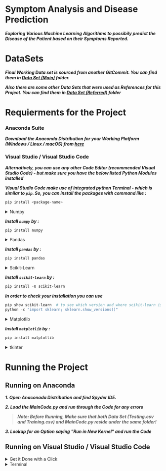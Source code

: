 # Symptom Analysis and Disease Prediction

***Exploring Various Machine Learning Algorithms to possibily predict the Disease of the Patient based on their Symptoms Reported.***

# DataSets

***Final Working Data set is sourced from another GitCommit. You can find them in [Data Set (Main)](https://github.com/abhinavbharadwajr/symptomanalysisanddiseaseprdiction/tree/master/Data%20Set%20(Main)) folder.***

***Also there are some other Data Sets that were used as References for this Project. You can find them in [Data Set (Referred)](https://github.com/abhinavbharadwajr/symptomanalysisanddiseaseprdiction/tree/master/Data%20Set%20(Refered)) folder***

# Requierments for the Project

### **Anaconda Suite**

***Download the Anaconda Distribution for your Working Platform (Windows / Linux / macOS) from [here](https://www.anaconda.com/products/distribution#Downloads)***

### **Visual Studio / Visual Studio Code**

***Alternatively, you can use any other Code Editor (recommended Visual Studio Code) - but make sure you have the below listed Python Modules installed***

***Visual Studio Code make use of integrated python Terminal - which is similar to `pip`. So, you can install the packages with command like :***
```python
pip install <package-name>
```

<details><summary> Numpy </summary>
<p>

***[Numpy](https://numpy.org/) is a library for the Python programming language, adding support for large, multi-dimensional arrays and matrices, along with a large collection of high-level mathematical functions to operate on these arrays.***
</p>
</details>

***Install `numpy` by :***
```python
pip install numpy
```

<details><summary> Pandas </summary>
<p>

***[pandas](https://pandas.pydata.org/) is a software library written for the Python programming language for data manipulation and analysis. In particular, it offers data structures and operations for manipulating numerical tables and time series.***
</p>
</details>

***Install `pandas` by :***
```python
pip install pandas
```

<details><summary> Scikit-Learn </summary>
<p>

***[Scikit-learn](https://scikit-learn.org/) (a.k.a. sklearn) is a free software machine learning library for the Python programming language. It features various classification, regression and clustering algorithms including support-vector machines, random forests, gradient boosting, k-means and DBSCAN, and is designed to interoperate with the Python numerical and scientific libraries NumPy and SciPy.***

</p>
</details>

***Install `scikit-learn` by :***
```python
pip install -U scikit-learn
```

***In order to check your installation you can use***
```python
pip show scikit-learn  # to see which version and where scikit-learn is installed
python -c "import sklearn; sklearn.show_versions()"
```

<details><summary> Matplotlib </summary>
<p>

***[Matplotlib](https://matplotlib.org/) is a plotting library for the Python programming language and its numerical mathematics extension NumPy. It provides an object-oriented API for embedding plots into applications using general-purpose GUI toolkits like Tkinter, wxPython, Qt, or GTK.***

***for Matplotlib and Python see [Python Tutorial](https://matplotlib.org/stable/tutorials/introductory/pyplot.html)***

</p>
</details>

***Install `matplotlib` by :***
```python
pip install matplotlib
```

<details><summary> tkinter </summary>
<p>

***[tkinter](https://docs.python.org/3/library/tkinter.html#module-tkinter) (“Tk interface”) is the standard Python interface to the Tcl/Tk GUI toolkit. Both Tk and tkinter are available on most Unix platforms, including macOS, as well as on Windows systems.***

***Running python -m tkinter from the command line should open a window demonstrating a simple Tk interface, letting you know that tkinter is properly installed on your system, and also showing what version of Tcl/Tk is installed.***

> ***tkinter is an in-build library module - installation is not required***

</p>
</details>

# Running the Project

## Running on Anaconda

***1. Open Anaconada Distribution and find Spyder IDE.***

***2. Load the MainCode.py and run through the Code for any errors***

> ***Note: Before Running, Make sure that both Data Set (Testing.csv and Training.csv) and MainCode.py reside under the same folder!***

***3. Lookup for an Option saying "Run in New Kernel" and run the Code***

## Running on Visual Studio / Visual Studio Code

<details><summary> Get it Done with a Click </summary>
<p>

***1. Search for the extension "Code Runner" in Visual Studio Code or you can head to [Microsoft Marketplace](https://marketplace.visualstudio.com/items?itemName=formulahendry.code-runner) or [GitHub](https://github.com/formulahendry/vscode-code-runner)***

***2. After instaling the Extension you can run the MainCode.py from the Run button that pops on the Top Right Corner of the Editor***

</p>
</details>

<details><summary> Terminal </summary>
<p>

***You can also Run the Code in Terminal as below :***
```
& <path-to-python-installation-directory>/python.exe <path-to-code>/MainCode.py
```

</p>
</details>

